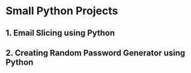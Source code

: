 # Small Python Projects
## 1. Email Slicing using Python
## 2. Creating Random Password Generator using Python
